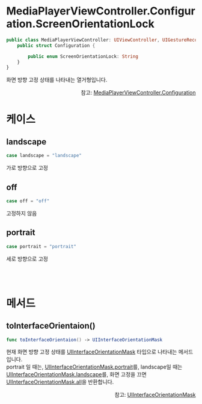 # MediaPlayerViewController.Configuration.ScreenOrientationLock

```swift
public class MediaPlayerViewController: UIViewController, UIGestureRecognizerDelegate {
    public struct Configuration {

        public enum ScreenOrientationLock: String
    }
}
```

화면 방향 고정 상태를 나타내는 열거형입니다. 
<div align="right">
참고: <a href="../../struct/media-player-view-controller-configuration/home.md">MediaPlayerViewController.Configuration</a><br>
</div>

# 케이스

## landscape
```swift
case landscape = "landscape"
```
가로 방향으로 고정

## off
```swift
case off = "off"
```
고정하지 않음

## portrait
```swift
case portrait = "portrait"
```
세로 방향으로 고정

<br><br>
# 메서드

## toInterfaceOrientaion()

```swift
func toInterfaceOrientaion() -> UIInterfaceOrientationMask
```

현재 화면 방향 고정 상태를 [UIInterfaceOrientationMask](https://developer.apple.com/documentation/uikit/uiinterfaceorientationmask) 타입으로 나타내는 메서드입니다.<br>
portrait 일 때는, [UIInterfaceOrientationMask.portrait](https://developer.apple.com/documentation/uikit/uiinterfaceorientationmask/1623065-portrait)를, landscape일 때는 [UIInterfaceOrientationMask.landscape](https://developer.apple.com/documentation/uikit/uiinterfaceorientationmask/1623106-landscape)를, 화면 고정을 끄면 [UIInterfaceOrientationMask.all](https://developer.apple.com/documentation/uikit/uiinterfaceorientationmask/1623035-all)을 반환합니다.

<div align="right">
참고: <a href="https://developer.apple.com/documentation/uikit/uiinterfaceorientationmask">UIInterfaceOrientationMask</a>
</div>
